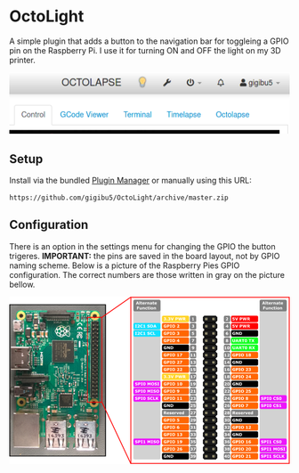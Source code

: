 # OctoLight
A simple plugin that adds a button to the navigation bar for toggleing a GPIO pin on the Raspberry Pi. I use it for turning ON and OFF the light on my 3D printer.

![WebUI interface](img/screenshoot.png)

## Setup
Install via the bundled [Plugin Manager](https://docs.octoprint.org/en/master/bundledplugins/pluginmanager.html)
or manually using this URL:

	https://github.com/gigibu5/OctoLight/archive/master.zip

## Configuration
There is an option in the settings menu for changing the GPIO the button trigeres. **IMPORTANT:** the pins are saved in the board layout, not by GPIO naming scheme. Below is a picture of the Raspberry Pies GPIO configuration. The correct numbers are those written in gray on the picture bellow.

![Raspberry Pi GPIO](img/rpi_gpio.png)